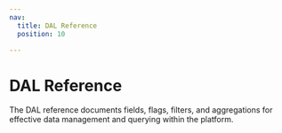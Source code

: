 ```yaml
---
nav:
  title: DAL Reference
  position: 10

---
```


# DAL Reference

The DAL reference documents fields, flags, filters, and aggregations for effective data management and querying within the platform.
